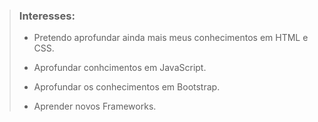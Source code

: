 >### Interesses:
>* Pretendo aprofundar ainda mais meus conhecimentos em HTML e CSS.
>
>* Aprofundar conhcimentos em JavaScript.
>
>* Aprofundar os conhecimentos em Bootstrap.
>
>* Aprender novos Frameworks.
